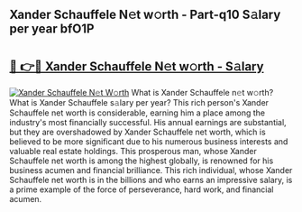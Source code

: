 ## Xander Schauffele N𝚎t w𝚘rth - Part-q10 S𝚊lary per year bfO1P

# <h2><a href="http://gc123al.nevu.top/?p=Xander+Schauffele">🔗 👉🔴 Xander Schauffele N𝚎t w𝚘rth - S𝚊lary</a></h2>

[![Xander Schauffele N𝚎t W𝚘rth](https://i.imgur.com/Oavwk0R.jpeg)](http://gc123al.nevu.top/?p=Xander+Schauffele)
What is Xander Schauffele n𝚎t w𝚘rth? What is Xander Schauffele s𝚊lary per year?
This rich person's Xander Schauffele net worth is considerable, earning him a place among the industry's most financially successful. His annual earnings are substantial, but they are overshadowed by Xander Schauffele net worth, which is believed to be more significant due to his numerous business interests and valuable real estate holdings. This prosperous man, whose Xander Schauffele net worth is among the highest globally, is renowned for his business acumen and financial brilliance. This rich individual, whose Xander Schauffele net worth is in the billions and who earns an impressive salary, is a prime example of the force of perseverance, hard work, and financial acumen.
